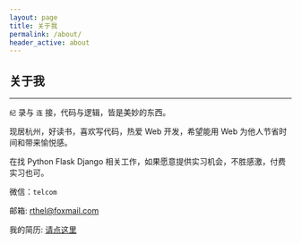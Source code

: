 ```yaml
---
layout: page
title: 关于我
permalink: /about/
header_active: about
---
```


## 关于我

---

`纪` 录与 `连` 接，代码与逻辑，皆是美妙的东西。

现居杭州，好读书，喜欢写代码，热爱 Web 开发，希望能用 Web 为他人节省时间和带来愉悦感。

在找 Python Flask Django 相关工作，如果愿意提供实习机会，不胜感激，付费实习也可。

微信：`telcom`

邮箱: rthel@foxmail.com

我的简历: [请点这里](/resume.html)